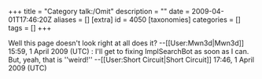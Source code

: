 +++
title = "Category talk:/Omit"
description = ""
date = 2009-04-01T17:46:20Z
aliases = []
[extra]
id = 4050
[taxonomies]
categories = []
tags = []
+++

Well this page doesn't look right at all does it? --[[User:Mwn3d|Mwn3d]] 15:59, 1 April 2009 (UTC)
: I'll get to fixing ImplSearchBot as soon as I can.  But, yeah, that is ''weird!'' --[[User:Short Circuit|Short Circuit]] 17:46, 1 April 2009 (UTC)
